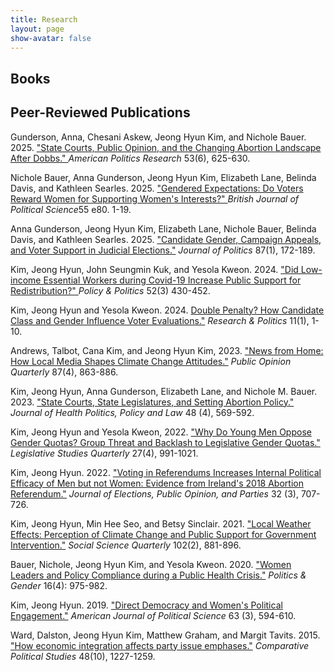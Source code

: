 ```yaml
---
title: Research
layout: page
show-avatar: false
---
```


<section>
  <h2>Books</h2>
  <p></p>
  <h2> Peer-Reviewed Publications </h2>
  <p> Gunderson, Anna, Chesani Askew, Jeong Hyun Kim, and Nichole Bauer. 2025. <a href="https://journals.sagepub.com/doi/full/10.1177/1532673X251343039" target="_blank"> "State Courts, Public Opinion, and the Changing Abortion Landscape After Dobbs." </a> 
  <i>American Politics Research</i> 53(6), 625-630. </p>
  
   <p>  Nichole Bauer, Anna Gunderson, Jeong Hyun Kim, Elizabeth Lane, Belinda Davis, and Kathleen Searles. 2025. <a href="https://www.cambridge.org/core/journals/british-journal-of-political-science/article/gendered-expectations-do-voters-reward-women-for-supporting-womens-interests/1ED531AC25B077F1AFE1A88E5B086A4A" target="_blank"> "Gendered Expectations: Do Voters Reward Women for Supporting Women's Interests?" </a> 
  <i>British Journal of Political Science</i>55 e80. 1-19.</p>

  <p>Anna Gunderson, Jeong Hyun Kim, Elizabeth Lane, Nichole Bauer, Belinda Davis, and Kathleen Searles. 2025. <a href="https://www.journals.uchicago.edu/doi/abs/10.1086/730721" target="_blank">"Candidate Gender, Campaign Appeals, and Voter Support in Judicial Elections."</a> <i> Journal of Politics</i> 87(1), 172-189.
  </p>

  <p>Kim, Jeong Hyun, John Seungmin Kuk, and Yesola Kweon. 2024. <a href="https://bristoluniversitypressdigital.com/view/journals/pp/52/3/article-p430.xml" target="_blank"> "Did Low-income Essential Workers during Covid-19 Increase Public Support for Redistribution?" </a> <i>Policy & Politics</i> 52(3) 430-452.
  </p>
<p> Kim, Jeong Hyun and Yesola Kweon. 2024. <a href="https://journals.sagepub.com/doi/abs/10.1177/20531680241226511" target="_blank">Double Penalty? How Candidate Class and Gender Influence Voter Evaluations."</a> <i>Research & Politics</i> 11(1), 1-10. </p>
<p>Andrews, Talbot, Cana Kim, and Jeong Hyun Kim, 2023. <a href="https://academic.oup.com/poq/article-abstract/87/4/863/7459212" target="_blank">"News from Home: How Local Media Shapes Climate Change Attitudes."</a> <i>Public Opinion Quarterly</i> 87(4), 863-886. </p>
<p>Kim, Jeong Hyun, Anna Gunderson, Elizabeth Lane, and Nichole M. Bauer. 2023. <a href="https://read.dukeupress.edu/jhppl/article-abstract/48/4/569/342863" target="_blank">"State Courts, State Legislatures, and Setting Abortion Policy."</a> <i>Journal of Health Politics, Policy and Law</i> 48 (4), 569-592.</p>

<p> Kim, Jeong Hyun and Yesola Kweon, 2022. <a href="https://onlinelibrary.wiley.com/doi/full/10.1111/lsq.12371" target="_blank">"Why Do Young Men Oppose Gender Quotas? Group Threat and Backlash to Legislative Gender Quotas." </a> <i>Legislative Studies Quarterly</i> 27(4), 991-1021.</p>

<p>Kim, Jeong Hyun. 2022. <a href="https://www.tandfonline.com/doi/abs/10.1080/17457289.2021.1929258" target="_blank">"Voting in Referendums Increases Internal Political Efficacy of Men but not Women: Evidence from Ireland's 2018 Abortion Referendum."</a> <i>Journal of Elections, Public Opinion, and Parties</i> 32 (3), 707-726. 
</p>

<p>Kim, Jeong Hyun, Min Hee Seo, and Betsy Sinclair. 2021. <a href="https://onlinelibrary.wiley.com/doi/full/10.1111/ssqu.12942" target="_blank">"Local Weather Effects: Perception of Climate Change and Public Support for Government Intervention."</a> <i>Social Science Quarterly</i> 102(2), 881-896.</p>

<p> Bauer, Nichole, Jeong Hyun Kim, and Yesola Kweon. 2020. <a href="https://www.cambridge.org/core/journals/politics-and-gender/article/women-leaders-and-policy-compliance-during-a-public-health-crisis/F0C1DD547BF83FF6C729B17AFC127C1A" target="_blank">"Women Leaders and Policy Compliance during a Public Health Crisis."</a> <i>Politics & Gender</i> 16(4): 975-982. </p>
<p> Kim, Jeong Hyun. 2019. <a href="https://onlinelibrary.wiley.com/doi/full/10.1111/ajps.12420" target="_blank">"Direct Democracy and Women's Political Engagement."</a>  <i>American Journal of Political Science</i> 63 (3), 594-610.</p>
<p>Ward, Dalston, Jeong Hyun Kim, Matthew Graham, and Margit Tavits. 2015. <a href="https://journals.sagepub.com/doi/abs/10.1177/0010414015576745" target="_blank">"How economic integration affects party issue emphases."</a> <i>Comparative Political Studies</i> 48(10), 1227-1259.</p>
</section>
